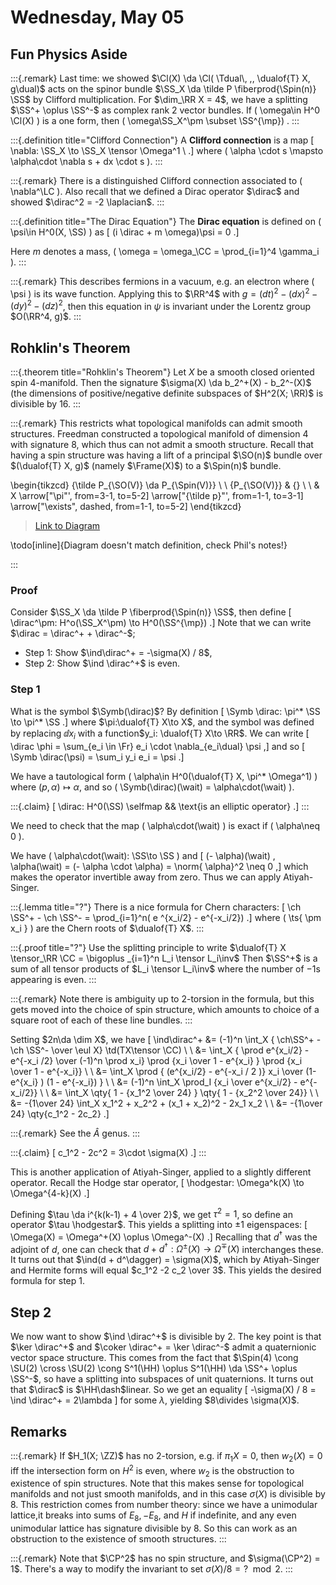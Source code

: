 # Wednesday, May 05

## Fun Physics Aside

:::{.remark}
Last time: we showed $\Cl(X) \da \Cl( \Tdual\, ,, \dualof{T} X, g\dual)$ acts on the spinor bundle $\SS_X \da \tilde P \fiberprod{\Spin(n)} \SS$ by Clifford multiplication.
For $\dim_\RR X = 4$, we have a splitting $\SS^+ \oplus \SS^-$ as complex rank 2 vector bundles.
If \( \omega\in H^0 \Cl(X) \)  is a one form, then \( \omega\SS_X^\pm \subset \SS^{\mp}\) .
:::

:::{.definition title="Clifford Connection"}
A **Clifford connection** is a map
\[
\nabla: \SS_X \to \SS_X \tensor \Omega^1 \\
.\]
where \( \alpha \cdot s \mapsto \alpha\cdot \nabla s + dx \cdot s \).
:::


:::{.remark}
There is a distinguished Clifford connection associated to \( \nabla^\LC \).
Also recall that we defined a Dirac operator $\dirac$ and showed $\dirac^2 = -2 \laplacian$.
:::


:::{.definition title="The Dirac Equation"}
The **Dirac equation** is defined on \( \psi\in H^0(X, \SS) \) as
\[
(i \dirac + m \omega)\psi = 0
.\]

Here $m$ denotes a mass, \( \omega = \omega_\CC = \prod_{i=1}^4 \gamma_i \).
:::


:::{.remark}
This describes fermions in a vacuum, e.g. an electron where \( \psi \) is its wave function.
Applying this to $\RR^4$ with $g = (dt)^2 - (dx)^2 - (dy)^2 - (dz)^2$, then this equation in $\psi$ is invariant under the Lorentz group $O(\RR^4, g)$.
:::



## Rohklin's Theorem


:::{.theorem title="Rohklin's Theorem"}
Let $X$ be a smooth closed oriented spin 4-manifold.
Then the signature $\sigma(X) \da b_2^+(X) - b_2^-(X)$ (the dimensions of positive/negative definite subspaces of $H^2(X; \RR)$ is divisible by 16.
:::


:::{.remark}
This restricts what topological manifolds can admit smooth structures.
Freedman constructed a topological manifold of dimension 4 with signature 8, which thus can not admit a smooth structure.
Recall that having a spin structure was having a lift
of a principal $\SO(n)$ bundle over $(\dualof{T} X, g)$ (namely $\Frame(X)$) to a $\Spin(n)$ bundle.

\begin{tikzcd}
	{\tilde P_{\SO(V)} \da P_{\Spin(V)}} \\
	\\
	{P_{\SO(V)}} & {} \\
	\\
	& X
	\arrow["\pi"', from=3-1, to=5-2]
	\arrow["{\tilde p}"', from=1-1, to=3-1]
	\arrow["\exists", dashed, from=1-1, to=5-2]
\end{tikzcd}

> [Link to Diagram](https://q.uiver.app/?q=WzAsNCxbMSw0LCJYIl0sWzEsMl0sWzAsMiwiUF97XFxTTyhWKX0iXSxbMCwwLCJcXHRpbGRlIFBfe1xcU08oVil9IFxcZGEgUF97XFxTcGluKFYpfSJdLFsyLDAsIlxccGkiLDJdLFszLDIsIlxcdGlsZGUgcCIsMl0sWzMsMCwiXFxleGlzdHMiLDAseyJzdHlsZSI6eyJib2R5Ijp7Im5hbWUiOiJkYXNoZWQifX19XV0=)

\todo[inline]{Diagram doesn't match definition, check Phil's notes!}

:::

### Proof
Consider $\SS_X \da \tilde P \fiberprod{\Spin(n)} \SS$, then define
\[
\dirac^\pm: H^o(\SS_X^\pm) \to H^0(\SS^{\mp})
.\]
Note that we can write $\dirac = \dirac^+ + \dirac^-$; 

- Step 1: Show $\ind\dirac^+ = -\sigma(X) / 8$,
- Step 2: Show $\ind \dirac^+$ is even.

### Step 1

What is the symbol $\Symb(\dirac)$?
By definition
\[
\Symb \dirac: \pi^* \SS \to \pi^* \SS
.\]
where $\pi:\dualof{T} X\to X$, and the symbol was defined by replacing $\dd{}{x_i}$ with a function$y_i: \dualof{T} X\to \RR$.
We can write
\[
\dirac \phi = \sum_{e_i \in \Fr} e_i \cdot \nabla_{e_i\dual} \psi
,\]
and so 
\[
\Symb \dirac(\psi) = \sum_i y_i e_i = \psi
.\]

We have a tautological form \( \alpha\in H^0(\dualof{T} X, \pi^* \Omega^1) \) where $(p, \alpha) \mapsto \alpha$, and 
so \( \Symb(\dirac)(\wait) = \alpha\cdot(\wait) \).


:::{.claim}
\[
\dirac: H^0(\SS) \selfmap && \text{is an elliptic operator}
.\]
:::

We need to check that the map \( \alpha\cdot(\wait) \) is exact if \( \alpha\neq 0 \).

We have \( \alpha\cdot(\wait): \SS\to \SS \)  and
\[
  (- \alpha)(\wait) \, \alpha(\wait) = (- \alpha \cdot \alpha) = \norm{ \alpha}^2 \neq 0
,\]
which makes the operator invertible away from zero.
Thus we can apply Atiyah-Singer.


:::{.lemma title="?"}
There is a nice formula for Chern characters:
\[
\ch \SS^+ - \ch \SS^- = \prod_{i=1}^n( e ^{x_i/2} - e^{-x_i/2})
.\]
where \( \ts{ \pm x_i } \) are the Chern roots of $\dualof{T} X$.
:::


:::{.proof title="?"}
Use the splitting principle to write $\dualof{T} X \tensor_\RR \CC = \bigoplus _{i=1}^n L_i \tensor L_i\inv$
Then $\SS^+$  is a sum of all tensor products of $L_i \tensor L_i\inv$ where the number of $-1$s appearing is even.
:::


:::{.remark}
Note there is ambiguity up to 2-torsion in the formula, but this gets moved into the choice of spin structure, which amounts to choice of a square root of each of these line bundles.
:::


Setting $2n\da \dim X$, we have
\[
\ind\dirac^+ 
&= (-1)^n \int_X { \ch\SS^+ - \ch \SS^- \over \eul X} \td(TX\tensor \CC) \\ \\
&= \int_X { \prod e^{x_i/2} - e^{-x_i /2} \over (-1)^n \prod x_i} \prod {x_i \over 1 - e^{x_i} } \prod {x_i \over 1 - e^{-x_i}} \\ \\
&= \int_X \prod { (e^{x_i/2} - e^{-x_i / 2 )} x_i \over (1-e^{x_i} ) (1 - e^{-x_i}) } \\ \\
&= (-1)^n \int_X \prod_I {x_i \over e^{x_i/2} - e^{-x_i/2}} \\ \\
&= \int_X \qty{ 1 - {x_1^2 \over 24} } \qty{ 1 - {x_2^2 \over 24}} \\ \\
&= -{1\over 24} \int_X x_1^2 + x_2^2 + (x_1 + x_2)^2 - 2x_1 x_2 \\ \\
&= -{1\over 24} \qty{c_1^2 - 2c_2}
.\]


:::{.remark}
See the $\hat{A}$ genus.
:::


:::{.claim}
\[
c_1^2 - 2c^2 = 3\cdot \sigma(X)
.\]
:::

This is another application of Atiyah-Singer, applied to a slightly different operator.
Recall the Hodge star operator,
\[
\hodgestar: \Omega^k(X) \to \Omega^{4-k}(X)
.\]

Defining $\tau \da i^{k(k-1) + 4 \over 2}$, we get $\tau^2 = 1$, so define an operator $\tau \hodgestar$.
This yields a splitting into $\pm 1$ eigenspaces:
\[
\Omega(X) = \Omega^+(X) \oplus \Omega^-(X)
.\]
Recalling that $d^\dagger$ was the adjoint of $d$, one can check that $d+d^\dagger: \Omega^{\pm}(X) \to \Omega^{\mp}(X)$ interchanges these.
It turns out that $\ind(d + d^\dagger) = \sigma(X)$, which by Atiyah-Singer and Hermite forms will equal $c_1^2 -2 c_2 \over 3$.
This yields the desired formula for step 1.


## Step 2

We now want to show $\ind \dirac^+$ is divisible by 2.
The key point is that $\ker \dirac^+$ and $\coker \dirac^+ = \ker \dirac^-$ admit a quaternionic vector space structure.
This comes from the fact that $\Spin(4) \cong \SU(2) \cross \SU(2) \cong S^1(\HH) \oplus S^1(\HH) \da \SS^+ \oplus \SS^-$, so have a splitting into subspaces of unit quaternions.
It turns out that $\dirac$ is $\HH\dash$linear.
So we get an equality
\[
-\sigma(X) / 8 = \ind \dirac^+ = 2\lambda
\]
for some $\lambda$, yielding $8\divides \sigma(X)$.

## Remarks

:::{.remark}
If $H_1(X; \ZZ)$ has no 2-torsion, e.g. if $\pi_1X = 0$, then $w_2(X) = 0$ iff the intersection form on $H^2$ is even, where $w_2$ is the obstruction to existence of spin structures.
Note that this makes sense for topological manifolds and not just smooth manifolds, and in this case $\sigma(X)$ is divisible by 8.
This restriction comes from number theory: since we have a unimodular lattice,it breaks into sums of $E_8, -E_8$, and $H$ if indefinite, and any even unimodular lattice has signature divisible by 8.
So this can work as an obstruction to the existence of smooth structures.
:::


:::{.remark}
Note that $\CP^2$ has no spin structure, and $\sigma(\CP^2) = 1$.
There's a way to modify the invariant to set $\sigma(X)/8 = ? \mod 2$.
:::

